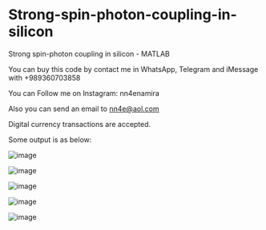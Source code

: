 # Strong-spin-photon-coupling-in-silicon
Strong spin-photon coupling in silicon - MATLAB

You can buy this code by contact me in WhatsApp, Telegram and iMessage with +989360703858

You can Follow me on Instagram: nn4enamira

Also you can send an email to nn4e@aol.com

Digital currency transactions are accepted.

Some output is as below:

![image](https://github.com/user-attachments/assets/1a1baeb8-905c-45ac-92b2-13f5b0e8d2ae)

![image](https://github.com/user-attachments/assets/a38563ff-74c5-4087-af54-072e58a9aa1c)

![image](https://github.com/user-attachments/assets/01aefea8-4895-40c9-96bc-f827ffbc4cde)

![image](https://github.com/user-attachments/assets/120f6e85-fb68-452b-9488-7c122419f08f)

![image](https://github.com/user-attachments/assets/e9dc2e3e-7734-4200-8020-87be8529a759)





